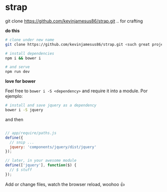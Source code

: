 # strap
git clone https://github.com/kevinjamesus86/strap.git <new name>.. for crafting


**do this**

```sh
# clone under new name
git clone https://github.com/kevinjamesus86/strap.git <such great project>

# install dependencies
npm i && bower i

# and serve
npm run dev
```

**love for bower**

Feel free to `bower i -S <dependency>` and require it into a module. Por ejemplo:

```sh
# install and save jquery as a dependency
bower i -S jquery
```

and then

```js

// app/require/paths.js
define({
  // snip ...
  jquery: 'components/jquery/dist/jquery'
});

// later, in your awesome module
define(['jquery'], function($) {
  // $ stuff
});
```

Add or change files, watch the browser reload, woohoo :+1:
